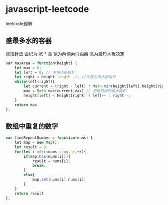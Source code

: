 # javascript-leetcode
leetcode题解

## 盛最多水的容器
双指针法
面积为 宽 * 高 
宽为两侧索引距离 高为最短木板决定
```javascript
var maxArea = function(height) {
    let max = 0;
    let left = 0; // 左侧木板指针
    let right = height.length -1; //代表右侧木板指针
    while(left<right){
        let current = (right - left) * Math.min(height[left],height[right]) // 当前木板的 距离 * 最小高度即为面积 
        max = Math.max(current,max) // 更新目前的最大面积 
        height[left] < height[right] ? left++ : right--; 
    }
    return max
};
```

## 数组中重复的数字
```javascript
var findRepeatNumber = function(nums) {
    let map = new Map();
    let result = 0;
    for(let i =0;i<nums.length;i++){
        if(map.has(nums[i])){
            result = nums[i];
            break;
        }
        else{
            map.set(nums[i],nums[i])
        }
    }
    return result
};
```
